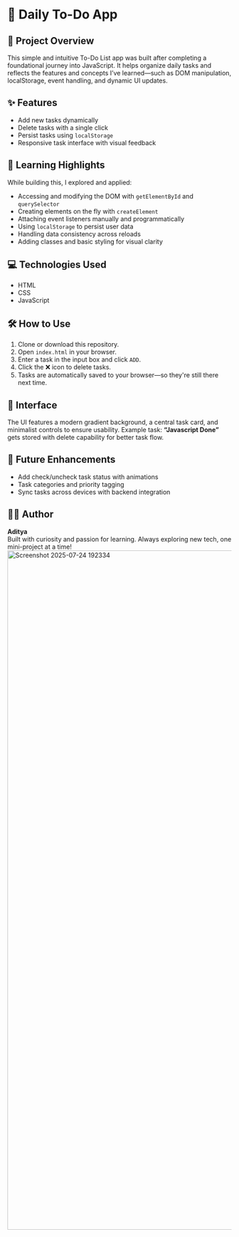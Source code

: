 # 📝 Daily To-Do App

## 🚀 Project Overview
This simple and intuitive To-Do List app was built after completing a foundational journey into JavaScript. It helps organize daily tasks and reflects the features and concepts I’ve learned—such as DOM manipulation, localStorage, event handling, and dynamic UI updates.

## ✨ Features
- Add new tasks dynamically
- Delete tasks with a single click
- Persist tasks using `localStorage`
- Responsive task interface with visual feedback

## 🧠 Learning Highlights
While building this, I explored and applied:
- Accessing and modifying the DOM with `getElementById` and `querySelector`
- Creating elements on the fly with `createElement`
- Attaching event listeners manually and programmatically
- Using `localStorage` to persist user data
- Handling data consistency across reloads
- Adding classes and basic styling for visual clarity

## 💻 Technologies Used
- HTML
- CSS
- JavaScript

## 🛠 How to Use
1. Clone or download this repository.
2. Open `index.html` in your browser.
3. Enter a task in the input box and click `ADD`.
4. Click the ❌ icon to delete tasks.
5. Tasks are automatically saved to your browser—so they're still there next time.

## 📸 Interface
The UI features a modern gradient background, a central task card, and minimalist controls to ensure usability. Example task: **“Javascript Done”** gets stored with delete capability for better task flow.

## 📌 Future Enhancements
- Add check/uncheck task status with animations
- Task categories and priority tagging
- Sync tasks across devices with backend integration


## 🧑‍💻 Author
**Aditya**  
Built with curiosity and passion for learning. Always exploring new tech, one mini-project at a time!
<img width="2871" height="1527" alt="Screenshot 2025-07-24 192334" src="https://github.com/user-attachments/assets/5d17f9be-37ac-4161-9992-9644451d8d94" />

